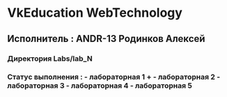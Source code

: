 # VkEducation WebTechnology
## Исполнитель : ANDR-13 Родинков Алексей
### Директория  Labs/lab_N 
### Статус выполнения : - лабораторная 1 + - лабораторная 2 - лабораторная 3 - лабораторная 4 - лабораторная 5
